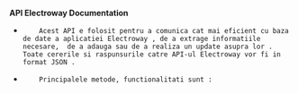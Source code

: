   **API Electroway Documentation**
  
  
  *         Acest API e folosit pentru a comunica cat mai eficient cu baza de date a aplicatiei Electroway , de a extrage informatiile necesare,  de a adauga sau de a realiza un update asupra lor . Toate cererile si raspunsurile catre API-ul Electroway vor fi in format JSON . 
  *         Principalele metode, functionalitati sunt : 

